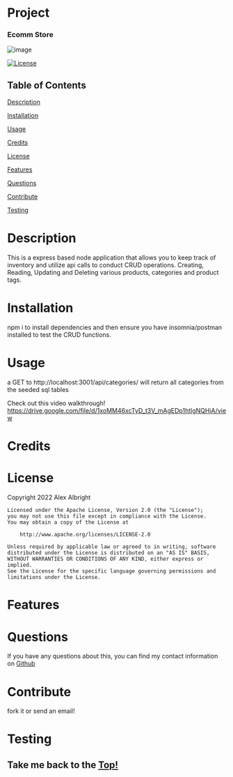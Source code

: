 
  # Project
  
  ### Ecomm Store 
  ![image](https://user-images.githubusercontent.com/82853759/165657183-4e7561e9-60a3-470f-929b-214770c06d98.png)

  [![License](https://img.shields.io/badge/License-Apache_2.0-blue.svg)](https://opensource.org/licenses/Apache-2.0) 

  ## Table of Contents

  [Description](#description)

  [Installation](#installation)

  [Usage](#usage)

  [Credits](#credits)

  [License](#license)

  [Features](#features)

  [Questions](#questions)

  [Contribute](#contribute)

  [Testing](#testing)


# Description
This is a express based node application that allows you to keep track of inventory and utilize api calls to conduct CRUD operations. Creating, Reading, Updating and Deleting various products, categories and product tags. 

# Installation
npm i to install dependencies and then ensure you have insomnia/postman installed to test the CRUD functions. 

# Usage
a GET to http://localhost:3001/api/categories/ will return all categories from the seeded sql tables


Check out this video walkthrough!
https://drive.google.com/file/d/1xoMM46xcTyD_t3V_mAgEDp1htlgNQHiA/view

# Credits 



# License
Copyright 2022 Alex Albright

    Licensed under the Apache License, Version 2.0 (the "License");
    you may not use this file except in compliance with the License.
    You may obtain a copy of the License at
 
        http://www.apache.org/licenses/LICENSE-2.0
 
    Unless required by applicable law or agreed to in writing, software
    distributed under the License is distributed on an "AS IS" BASIS,
    WITHOUT WARRANTIES OR CONDITIONS OF ANY KIND, either express or implied.
    See the License for the specific language governing permissions and
    limitations under the License.

# Features


# Questions

If you have any questions about this, you can find my contact information 
on [Github](https://www.github.com/alexarizona00)


# Contribute
fork it or send an email!



# Testing







## Take me back to the [Top!](#project)
